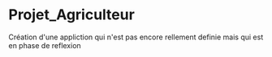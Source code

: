 # Projet_Agriculteur
Création d'une appliction qui n'est pas encore rellement definie mais qui est en phase de reflexion

